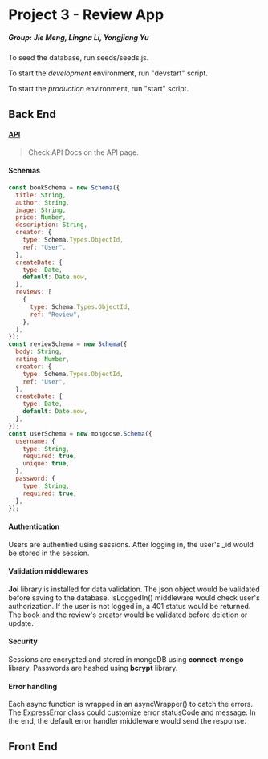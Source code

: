 # Project 3 - Review App

##### Group: Jie Meng, Lingna Li, Yongjiang Yu

To seed the database, run seeds/seeds.js.

To start the *development* environment, run "devstart" script.

To start the *production* environment, run "start" script.

## Back End

#### [API](API.md)

> Check API Docs on the API page.

#### Schemas

```js
const bookSchema = new Schema({
  title: String,
  author: String,
  image: String,
  price: Number,
  description: String,
  creator: {
    type: Schema.Types.ObjectId,
    ref: "User",
  },
  createDate: {
    type: Date,
    default: Date.now,
  },
  reviews: [
    {
      type: Schema.Types.ObjectId,
      ref: "Review",
    },
  ],
});
const reviewSchema = new Schema({
  body: String,
  rating: Number,
  creator: {
    type: Schema.Types.ObjectId,
    ref: "User",
  },
  createDate: {
    type: Date,
    default: Date.now,
  },
});
const userSchema = new mongoose.Schema({
  username: {
    type: String,
    required: true,
    unique: true,
  },
  password: {
    type: String,
    required: true,
  },
});
```

#### Authentication

Users are authentied using sessions. After logging in, the user's _id would be stored in the session.

#### Validation middlewares

**Joi** library is installed for data validation. The json object would be validated before saving to the database.
isLoggedIn() middleware would check user's authorization. If the user is not logged in, a 401 status would be returned.
The book and the review's creator would be validated before deletion or update.

#### Security

Sessions are encrypted and stored in mongoDB using **connect-mongo** library. 
Passwords are hashed using **bcrypt** library.

#### Error handling

Each async function is wrapped in an asyncWrapper() to catch the errors.
The ExpressError class could customize error statusCode and message.
In the end, the default error handler middleware would send the response.

## Front End